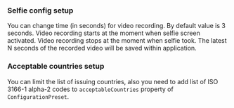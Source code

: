 ### Selfie config setup

You can change time (in seconds) for video recording. By default value is 3 seconds. Video recording starts at the moment when selfie screen activated. Video recording stops at the moment when selfie took. The latest N seconds of the recorded video will be saved within application.

### Acceptable countries setup

You can limit the list of issuing countries, also you need to add list of ISO 3166-1 alpha-2 codes to `acceptableCountries` property of `ConfigurationPreset`.